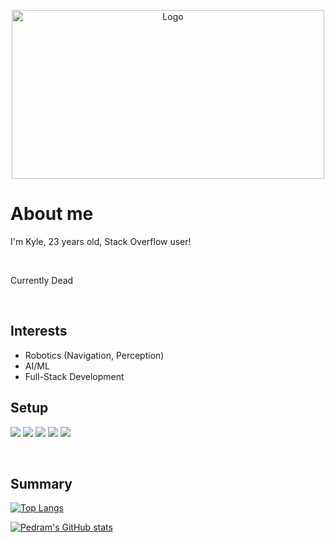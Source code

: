 <p align="center">
  <img src="assset/Welcome.gif" alt="Logo" width="500" height="270">
</p>

# About me
<p> I'm Kyle, 23 years old, Stack Overflow user! </p> <br/>
<p> Currently Dead </p> <br/>


## Interests 
- Robotics (Navigation, Perception)
- AI/ML
- Full-Stack Development



## Setup
![](https://img.shields.io/badge/OS-ArchLinux-blue)
![](https://img.shields.io/badge/WM-bspwm-blue)
![](https://img.shields.io/badge/Terminal-URxvt%20-blue)
![](https://img.shields.io/badge/Shell-ZSH-blue)
![](https://img.shields.io/badge/Editor-VS%20Code-blue)


<br/>

## Summary 
[![Top Langs](https://github-readme-stats.vercel.app/api/top-langs/?username=YifengQ&layout=compact&show_icons=true&theme=radical)](https://github.com/YifengQ)

[![Pedram's GitHub stats](https://github-readme-stats.vercel.app/api?username=YifengQ&show_icons=true&theme=radical)](https://github.com/YifengQ)
